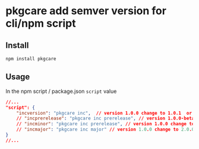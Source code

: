 # pkgcare add semver version for cli/npm script

## Install
```
npm install pkgcare
```

## Usage
In the npm script / package.json `script` value
```json
//...
"script": {
    "incversion": "pkgcare inc",  // version 1.0.0 change to 1.0.1  or version 1.0.0-beta.1 change to 1.0.0
    // "incprerelease": "pkgcare inc prerelease", // version 1.0.0-beta.1 change to 1.0.0-beta.2  !!todo
    // "incminor": "pkgcare inc prerelease", // version 1.0.0 change to 1.1.0  !!todo
    // "incmajor": "pkgcare inc major" // version 1.0.0 change to 2.0.0  !!todo
}
//...

```